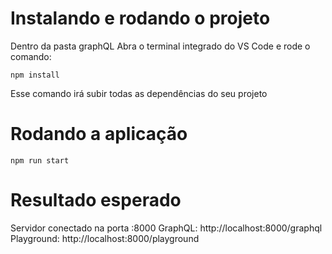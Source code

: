 # Instalando e rodando o projeto

Dentro da pasta graphQL
Abra o terminal integrado do VS Code e rode o comando:

```
npm install
```

Esse comando irá subir todas as dependências do seu projeto

# Rodando a aplicação
```
npm run start
```
# Resultado esperado

Servidor conectado na porta :8000
GraphQL: http://localhost:8000/graphql
Playground: http://localhost:8000/playground